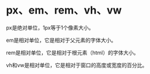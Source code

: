 # px、em、rem、vh、vw
px是绝对单位，1px等于1个像素大小。

em是相对单位，它是相对于父元素的字体大小。

rem是相对单位，它是相对于根元素（html）的字体大小。

vh和vw是相对单位，它是相对于窗口的高度或宽度的百分比。